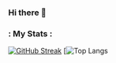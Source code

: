 ### Hi there 👋

<!--
**ritikchaddha/ritikchaddha** is a ✨ _special_ ✨ repository because its `README.md` (this file) appears on your GitHub profile.

Here are some ideas to get you started:

- 🔭 I’m currently working on ...
- 🌱 I’m currently learning ...
- 👯 I’m looking to collaborate on ...
- 🤔 I’m looking for help with ...
- 💬 Ask me about ...
- 📫 How to reach me: ...
- 😄 Pronouns: ...
- ⚡ Fun fact: ...
-->

### : My Stats :

[![GitHub Streak](http://github-readme-streak-stats.herokuapp.com?user=arafatansari&theme=great-gatsby&background=000000)](https://git.io/streak-stats)
[![Top Langs](https://github-readme-stats.vercel.app/api?username=arafatansari&theme=great-gatsby)
